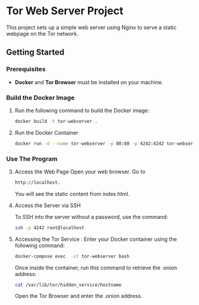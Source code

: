 # Tor Web Server Project

This project sets up a simple web server using Nginx to serve a static webpage on the Tor network.

## Getting Started

### Prerequisites

- **Docker** and **Tor Browser** must be installed on your machine.

### Build the Docker Image

1. Run the following command to build the Docker image:

   ```bash
   docker build -t tor-webserver .
   ```

2. Run the Docker Container

    ```bash
    docker run -d --name tor-webserver -p 80:80 -p 4242:4242 tor-webserver
    ```

### Use The Program 

3. Access the Web Page
   Open your web browser. Go to

    ```bash
    http://localhost.
    ```

    You will see the static content from index.html.

4. Access the Server via SSH

    To SSH into the server without a password, use the command:

    ```bash
    ssh -p 4242 root@localhost
    ```

6. Accessing the Tor Service : 
    Enter your Docker container using the following command: 

    ```bash
    docker-compose exec  -it tor-webserver bash    
    ```
    Once inside the container, run this command to retrieve the .onion address:
    
    ```bash
    cat /var/lib/tor/hidden_service/hostname
    ```
    Open the Tor Browser and enter the .onion address.